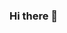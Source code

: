 ### Hi there 👋

<!--
**arungatla/arungatla** is a ✨ _special_ ✨ repository because its `README.md` (this file) appears on your GitHub profile.

Here are some ideas to get you started:

- 🌱 I’m currently learning React and SoundAI
- 👯 I’m looking to collaborate on ...
- 🤔 I’m looking for help with React Projects
- 💬 Ask me about Tech Related Stuffs
- 📫 How to reach me: Instagram: @iamarungatla

